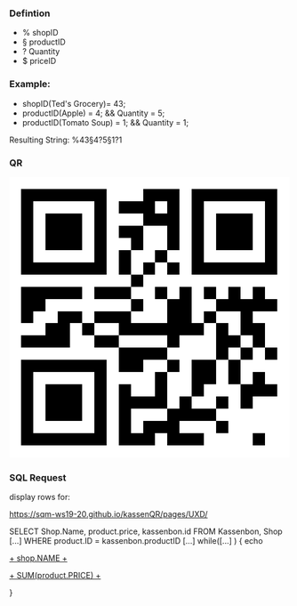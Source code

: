 ### Defintion
* % shopID
* § productID
* ? Quantity
* $ priceID

### Example:

* shopID(Ted's Grocery)= 43;
* productID(Apple) = 4;   && Quantity = 5;
* productID(Tomato Soup) = 1; && Quantity = 1;


Resulting String: %43§4?5§1?1


### QR

![Image of Yaktocat](https://raw.githubusercontent.com/SQM-WS19-20/kassenQR/master/pages/PHPSQL/rec/IMG/qrcode.png)


### SQL Request


display rows for: 

https://sqm-ws19-20.github.io/kassenQR/pages/UXD/


SELECT Shop.Name, product.price, kassenbon.id FROM Kassenbon, Shop [...]
WHERE product.ID = kassenbon.productID   [...]
    while([...] ) {
        echo <a href="#"><div class="box"> + shop.NAME + <p> + SUM(product.PRICE) + </p></div></a>
    }
 
